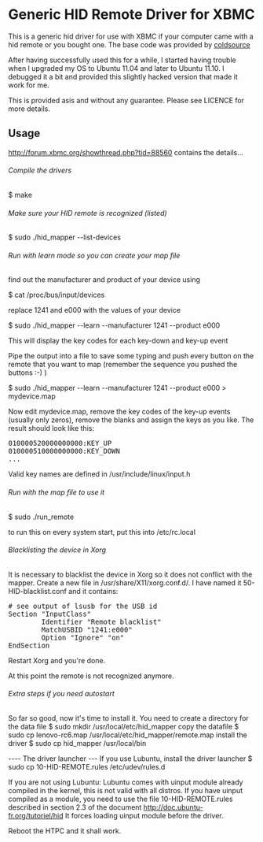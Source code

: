 Generic HID Remote Driver for XBMC
==================================

This is a generic hid driver for use with XBMC if your computer came with
a hid remote or you bought one. The base code was provided by [coldsource](http://forum.xbmc.org/member.php?u=80895)

After having successfully used this for a while, I started having trouble
when I upgraded my OS to Ubuntu 11.04 and later to Ubuntu 11.10. I debugged
it a bit and provided this slightly hacked version that made it work for me.

This is provided asis and without any guarantee. Please see LICENCE for more
details.


Usage
-----

http://forum.xbmc.org/showthread.php?tid=88560 contains the details...

###### Compile the drivers
$ make

###### Make sure your HID remote is recognized (listed)
$ sudo ./hid_mapper --list-devices

###### Run with learn mode so you can create your map file
find out the manufacturer and product of your device using

$ cat /proc/bus/input/devices

replace 1241 and e000 with the values of your device

$ sudo ./hid_mapper --learn --manufacturer 1241 --product e000

This will display the key codes for each key-down and key-up event 

Pipe the output into a file to save some typing and push every button on the remote that you want to map
(remember the sequence you pushed the buttons :-) )

$ sudo ./hid_mapper --learn --manufacturer 1241 --product e000 > mydevice.map

Now edit mydevice.map, remove the key codes of the key-up events (usually only zeros), remove the blanks
and assign the keys as you like. The result should look like this:

<pre>
010000520000000000:KEY_UP  
010000510000000000:KEY_DOWN  
...
</pre>

Valid key names are defined in /usr/include/linux/input.h

###### Run with the map file to use it
$ sudo ./run_remote

to run this on every system start, put this into /etc/rc.local

###### Blacklisting the device in Xorg
It is necessary to blacklist the device in Xorg so it does not conflict with the mapper. 
Create a new file in /usr/share/X11/xorg.conf.d/. I have named it 50-HID-blacklist.conf and it contains:

<pre>
# see output of lsusb for the USB id
Section "InputClass"
        Identifier "Remote blacklist"
        MatchUSBID "1241:e000"
        Option "Ignore" "on"
EndSection
</pre>

Restart Xorg and you're done.

At this point the remote is not recognized anymore.

###### Extra steps if you need autostart
So far so good, now it's time to install it.
You need to create a directory for the data file
$ sudo mkdir /usr/local/etc/hid_mapper
copy the datafile
$ sudo cp lenovo-rc6.map /usr/local/etc/hid_mapper/remote.map
install the driver
$ sudo cp hid_mapper /usr/local/bin

---- The driver launcher ---
If you use Lubuntu, install the driver launcher
$ sudo cp 10-HID-REMOTE.rules /etc/udev/rules.d

If you are not using Lubuntu:
Lubuntu comes with uinput module already compiled in the kernel, this is not valid with all distros.
If you have uinput compiled as a module, you need to use the file 10-HID-REMOTE.rules described in section 2.3 of the document
http://doc.ubuntu-fr.org/tutoriel/hid
It forces loading uinput module before the driver.

Reboot the HTPC and it shall work. 

